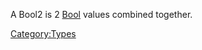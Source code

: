 A Bool2 is 2 [Bool](Types:Bool "wikilink") values combined together.

[Category:Types](Category:Types "wikilink")